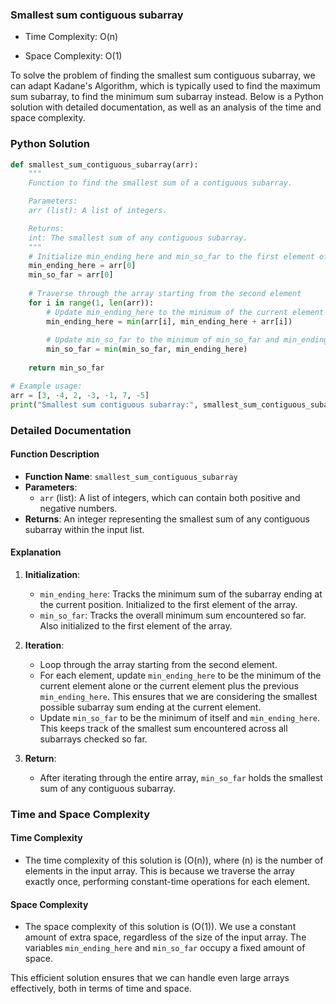 ### Smallest sum contiguous subarray

- Time Complexity: O(n)

- Space Complexity: O(1)

To solve the problem of finding the smallest sum contiguous subarray, we can adapt Kadane's Algorithm, which is typically used to find the maximum sum subarray, to find the minimum sum subarray instead. Below is a Python solution with detailed documentation, as well as an analysis of the time and space complexity.

### Python Solution

```python
def smallest_sum_contiguous_subarray(arr):
    """
    Function to find the smallest sum of a contiguous subarray.

    Parameters:
    arr (list): A list of integers.

    Returns:
    int: The smallest sum of any contiguous subarray.
    """
    # Initialize min_ending_here and min_so_far to the first element of the array
    min_ending_here = arr[0]
    min_so_far = arr[0]
    
    # Traverse through the array starting from the second element
    for i in range(1, len(arr)):
        # Update min_ending_here to the minimum of the current element and the sum of min_ending_here and the current element
        min_ending_here = min(arr[i], min_ending_here + arr[i])
        
        # Update min_so_far to the minimum of min_so_far and min_ending_here
        min_so_far = min(min_so_far, min_ending_here)
        
    return min_so_far

# Example usage:
arr = [3, -4, 2, -3, -1, 7, -5]
print("Smallest sum contiguous subarray:", smallest_sum_contiguous_subarray(arr))
```

### Detailed Documentation

#### Function Description
- **Function Name**: `smallest_sum_contiguous_subarray`
- **Parameters**:
  - `arr` (list): A list of integers, which can contain both positive and negative numbers.
- **Returns**: An integer representing the smallest sum of any contiguous subarray within the input list.

#### Explanation
1. **Initialization**:
   - `min_ending_here`: Tracks the minimum sum of the subarray ending at the current position. Initialized to the first element of the array.
   - `min_so_far`: Tracks the overall minimum sum encountered so far. Also initialized to the first element of the array.

2. **Iteration**:
   - Loop through the array starting from the second element.
   - For each element, update `min_ending_here` to be the minimum of the current element alone or the current element plus the previous `min_ending_here`. This ensures that we are considering the smallest possible subarray sum ending at the current element.
   - Update `min_so_far` to be the minimum of itself and `min_ending_here`. This keeps track of the smallest sum encountered across all subarrays checked so far.

3. **Return**:
   - After iterating through the entire array, `min_so_far` holds the smallest sum of any contiguous subarray.

### Time and Space Complexity

#### Time Complexity
- The time complexity of this solution is \(O(n)\), where \(n\) is the number of elements in the input array. This is because we traverse the array exactly once, performing constant-time operations for each element.

#### Space Complexity
- The space complexity of this solution is \(O(1)\). We use a constant amount of extra space, regardless of the size of the input array. The variables `min_ending_here` and `min_so_far` occupy a fixed amount of space.

This efficient solution ensures that we can handle even large arrays effectively, both in terms of time and space.